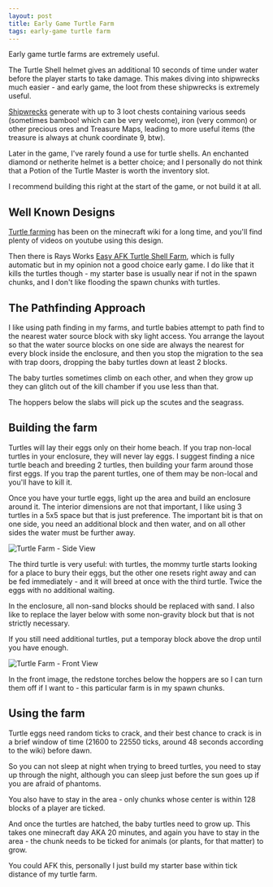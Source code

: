 ```yaml
---
layout: post
title: Early Game Turtle Farm
tags: early-game turtle farm
---
```


Early game turtle farms are extremely useful.

The Turtle Shell helmet gives an additional 10 seconds of time under water
before the player starts to take damage.  This makes diving into shipwrecks
much easier - and early game, the loot from these shipwrecks is extremely useful.

[Shipwrecks](https://minecraft.gamepedia.com/Shipwreck) generate with up to 3 loot chests containing
various seeds (sometimes bamboo!  which can be very welcome), iron (very common) or 
other precious ores and Treasure Maps, leading to more useful items (the treasure is always
at chunk coordinate 9, btw).

Later in the game, I've rarely found a use for turtle shells.  An enchanted diamond or netherite
helmet is a better choice; and I personally do not think that a Potion of the Turtle Master
is worth the inventory slot.

I recommend building this right at the start of the game, or not build it at all.

## Well Known Designs

[Turtle farming](https://minecraft.gamepedia.com/Tutorials/Turtle_farming) has been
on the minecraft wiki for a long time, and you'll find plenty of videos on youtube
using this design.

Then there is Rays Works [Easy AFK Turtle Shell Farm](https://www.youtube.com/watch?v=IcnPYOVhYyM),
which is fully automatic but in my opinion not a good choice early game.  I do like
that it kills the turtles though - my starter base is usually near if not in the spawn chunks,
and I don't like flooding the spawn chunks with turtles.

## The Pathfinding Approach

I like using path finding in my farms, and turtle babies attempt to path find to the
nearest water source block with sky light access.  You arrange the layout so that
the water source blocks on one side are always the nearest for every block inside the
enclosure, and then you stop the migration to the sea with trap doors, dropping the baby
turtles down at least 2 blocks.

The baby turtles sometimes climb on each other, and when they grow up they can glitch out
of the kill chamber if you use less than that.

The hoppers below the slabs will pick up the scutes and the seagrass.

## Building the farm

Turtles will lay their eggs only on their home beach.  If you trap non-local turtles
in your enclosure, they will never lay eggs.  I suggest finding a nice turtle beach
and breeding 2 turtles, then building your farm around those first eggs.
If you trap the parent turtles, one of them may be non-local and you'll have to kill it.

Once you have your turtle eggs, light up the area and build an enclosure around it.
The interior dimensions are not that important, I like using 3 turtles in a 5x5 space
but that is just preference.  The important bit is that on one side, you need an additional
block and then water, and on all other sides the water must be further away.

![Turtle Farm - Side View](/random-minecraft/assets/early-game-turtle-farm/turtle-farm-side.jpg)



The third turtle is very useful: with turtles, the mommy turtle starts looking
for a place to bury their eggs, but the other one resets right away and can be
fed immediately - and it will breed at once with the third turtle.  Twice the
eggs with no additional waiting.

In the enclosure, all non-sand blocks should be replaced with sand.  I also like 
to replace the layer below with some non-gravity block but that is not strictly
necessary.

If you still need additional turtles, put a temporay block above the drop until you have
enough.

![Turtle Farm - Front View](/random-minecraft/assets/early-game-turtle-farm/turtle-farm-front.jpg)

In the front image, the redstone torches below the hoppers are so I can turn them off if I want to -
this particular farm is in my spawn chunks.

## Using the farm

Turtle eggs need random ticks to crack, and their best chance to crack is 
in a brief window of time (21600 to 22550 ticks, around 48 seconds according to the wiki)
before dawn.

So you can not sleep at night when trying to breed turtles, you need to stay
up through the night, although you can sleep just before the sun goes up if
you are afraid of phantoms.

You also have to stay in the area - only chunks whose center is within 128 blocks
of a player are ticked.

And once the turtles are hatched, the baby turtles need to grow up.  This takes
one minecraft day AKA 20 minutes, and again you have to stay in the area -
the chunk needs to be ticked for animals (or plants, for that matter) to grow.

You could AFK this, personally I just build my starter base within tick distance
of my turtle farm.

